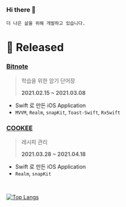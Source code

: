 ### Hi there 👋
``` 
더 나은 삶을 위해 개발하고 있습니다.
```

# 📱 Released
### [Bitnote](https://apps.apple.com/kr/app/bitnote-백지-암기법/id1557135753)
> 학습을 위한 암기 단어장
> 
>  **2021.02.15 ~ 2021.03.08**  
- Swift 로 만든 iOS Application 
- `MVVM`, `Realm`, `snapKit`, `Toast-Swift`, `RxSwift`
>  
### [COOKEE](https://apps.apple.com/kr/app/cookee/id1560499836)
> 레시피 관리
> 
>  **2021.03.28 ~ 2021.04.18**
- Swift 로 만든 iOS Application
- `Realm`, `snapKit`
<!-- ### [MyInventory](https://apps.apple.com/kr/app/myinventory/id1520976206)
> 유통기한이 있는 물건을 위한 관리
> 
>  **2020.06 ~ 2021.07**
- Swift 로 만든 iOS Application
- `Realm`
 -->

<br/>

<!-- [![Rosa's GitHub stats](https://github-readme-stats.vercel.app/api?username=Jinsujin)](https://github.com/anuraghazra/github-readme-stats) -->

[![Top Langs](https://github-readme-stats.vercel.app/api/top-langs/?username=Jinsujin&layout=compact)](https://github.com/anuraghazra/github-readme-stats)

